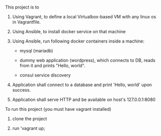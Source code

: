 This project is to 

1. Using Vagrant, to define a local Virtualbox-based VM with any linux os in Vagrantfile.

2. Using Ansible, to install docker service on that machine

3. Using Ansible, run following docker containers inside a machine:

    - mysql (mariadb)

    - dummy web application (wordpress), which connects to DB, reads from it and prints "Hello, world".

    - consul service discovery

4. Application shall connect to a database and print 'Hello, world' upon success.

5. Application shall serve HTTP and be available on host's 127.0.0.1:8080


To run this project (you must have vagrant installed) 

1. clone the project 

2. run 'vagrant up; 

